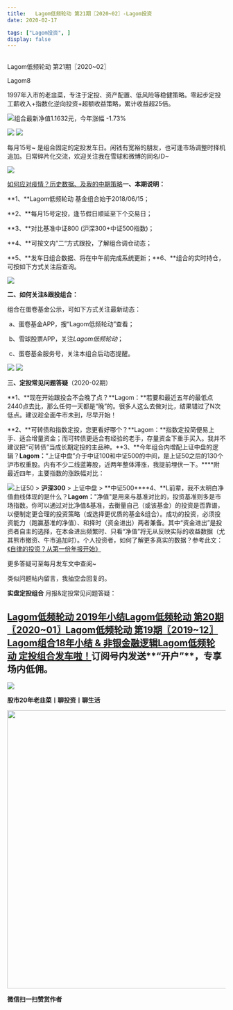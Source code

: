 ```yaml
---
title:   Lagom低频轮动 第21期〖2020~02〗-Lagom投资
date: 2020-02-17

tags: ["Lagom投资", ]
display: false
---
```



## 



Lagom低频轮动 第21期〖2020~02〗




Lagom8




1997年入市的老韭菜，专注于定投、资产配置、低风险等稳健策略。零起步定投工薪收入+指数化逆向投资+超额收益策略，累计收益超25倍。


<img src="https://mmbiz.qpic.cn/mmbiz_png/ZB4WjgjLjJW3KtDibicU3BB1HNQ9lDS2M5oGRnchkNPRzYsc0Ua6CIu7rZH3vAficcBEPYHU9ZTPqkic1sicT8CaxQQ/640?wx_fmt=png" data-type="png" data-ratio="0.05776173285198556" data-w="554"/>组合最新净值1.1632元，今年涨幅 -1.73%

<img class="rich_pages js_insertlocalimg" data-ratio="0.3923444976076555" data-s="300,640" src="https://mmbiz.qpic.cn/mmbiz_png/ZB4WjgjLjJUca6rFOuiaRgPPfnt0AOZq2BPudmwhCQ7ON2tY6YAy3SUpXSz318fY88jHI5xkVOgyJv7G06VtV7A/640?wx_fmt=png" data-type="png" data-w="627" style=""/>

<img class="rich_pages js_insertlocalimg" data-ratio="0.7746031746031746" data-s="300,640" src="https://mmbiz.qpic.cn/mmbiz_png/ZB4WjgjLjJUca6rFOuiaRgPPfnt0AOZq2bq6LWTxgfEvqE1zsMJlSIRnw4NDBNwoial4ibATGF8aFzichPu5T2Yucw/640?wx_fmt=png" data-type="png" data-w="630" style=""/>

每月15号~ 是组合固定的定投发车日。闲钱有宽裕的朋友，也可逢市场调整时择机追加。日常碎片化交流，欢迎关注我在雪球和微博的同名ID~

<img class="rich_pages js_insertlocalimg" data-ratio="0.9460500963391136" data-s="300,640" src="https://mmbiz.qpic.cn/mmbiz_png/ZB4WjgjLjJUca6rFOuiaRgPPfnt0AOZq2Nlct8Jb70Qs9RmcDHffWtJX1iaa4eps0KgqeSCrxekqnNRsvN4f4eIQ/640?wx_fmt=png" data-type="png" data-w="1038" style=""/>

[如何应对疫情？历史数据、及我的中期策略](http://mp.weixin.qq.com/s?__biz=MzI3MDQ2NjY2Mw==&amp;mid=2247484623&amp;idx=1&amp;sn=af277da75f6e09f663e525b631b0ba21&amp;chksm=ead1efc7dda666d1c0ac40f4d76f97c674663f2deb17d89b0a8c856707271cd8363767249363&amp;scene=21#wechat_redirect)**一、本期说明：**

**1、**Lagom低频轮动&nbsp;基金组合始于2018/06/15；

**2、**每月15号定投，逢节假日顺延至下个交易日；

**3、**对比基准中证800 (沪深300+中证500指数)；

**4、**可按文内”二“方式跟投，了解组合调仓动态；

**5、**发车日组合数据、将在中午前完成系统更新；**6、**组合的实时持仓，可按如下方式关注后查询。

<img class="rich_pages js_insertlocalimg" data-ratio="0.6051051051051051" data-s="300,640" src="https://mmbiz.qpic.cn/mmbiz_png/ZB4WjgjLjJUca6rFOuiaRgPPfnt0AOZq2dZCCnvuenE1PliarHaH404Q2JJS3JQC5OgBibRoe06qwDBiaY6PibCowIA/640?wx_fmt=png" data-type="png" data-w="666" style=""/>



**二、如何关注&amp;跟投组合：**

组合在蛋卷基金公示，可如下方式关注最新动态：

&nbsp;a、蛋卷基金APP，搜“Lagom低频轮动”查看；&nbsp;

&nbsp;b、雪球股票APP，关注$Lagom低频轮动$；

&nbsp;c、蛋卷基金服务号，关注本组合后动态提醒。

<img class="rich_pages js_insertlocalimg" data-ratio="0.3781818181818182" data-s="300,640" src="https://mmbiz.qpic.cn/mmbiz_png/ZB4WjgjLjJUca6rFOuiaRgPPfnt0AOZq2mdP0gCvHvYbQrbY9TSzNjuokd0GsMeUeMk3skOC40XjErpibCnTPBicQ/640?wx_fmt=png" data-type="png" data-w="550" style=""/>

<img src="https://mmbiz.qpic.cn/mmbiz_png/ZB4WjgjLjJW3KtDibicU3BB1HNQ9lDS2M5oGRnchkNPRzYsc0Ua6CIu7rZH3vAficcBEPYHU9ZTPqkic1sicT8CaxQQ/640?wx_fmt=png" data-type="png" data-ratio="0.05776173285198556" data-w="554"/>

**三、定投常见问题答疑**（2020-02期）

**1、**现在开始跟投会不会晚了点？**Lagom：**若要和最近五年的最低点2440点去比，那么任何一天都是“晚”的。很多人这么去做对比，结果错过了N次低点。建议趁全面牛市未到，尽早开始！

**2、**可转债和指数定投，您更看好哪个？**Lagom：**指数定投简便易上手、适合增量资金；而可转债更适合有经验的老手，存量资金下重手买入。我并不建议把“可转债”当成长期定投的主品种。**3、**今年组合内增配上证中盘的逻辑？**Lagom：**“上证中盘”介于中证100和中证500的中间，是上证50之后的130个沪市权重股。内有不少二线蓝筹股，近两年整体滞涨，我提前埋伏一下。****附最近四年，主要指数的涨跌幅对比：

<img class="rich_pages js_insertlocalimg" data-ratio="0.524822695035461" data-s="300,640" src="https://mmbiz.qpic.cn/mmbiz_png/ZB4WjgjLjJUca6rFOuiaRgPPfnt0AOZq2DTBrvqE4NRhjU9aNkovhz5JMjwvwQPX8gvsSiaMiaOHyddUdAKWWAVyQ/640?wx_fmt=png" data-type="png" data-w="705" style=""/>上证50 &gt; **沪深300** &gt; 上证中盘 &gt; **中证500****4、**L前辈，我不太明白净值曲线体现的是什么？**Lagom：**"净值"是用来与基准对比的，投资基准则多是市场指数。你可以通过对比净值&amp;基准，去衡量自己（或该基金）的投资是否靠谱，以便制定更合理的投资策略（或选择更优质的基金&amp;组合）。成功的投资，必须投资能力（跑赢基准的净值）、和择时（资金进出）两者兼备。其中“资金进出”是投资者自主的选择，在本金进出频繁时、只看“净值”将无从反映实际的收益数据（尤其熊市撤资、牛市追加时）。个人投资者，如何了解更多真实的数据？参考此文：[《自律的投资？从第一份年报开始》](http://mp.weixin.qq.com/s?__biz=MzI3MDQ2NjY2Mw==&amp;mid=2247483968&amp;idx=1&amp;sn=cfa357e4f1571240558cc43f10dc7be5&amp;chksm=ead1e948dda6605ef83cd6a5742876e2c26a432358e6f5438231e0965a5fd748462dfac60b57&amp;scene=21#wechat_redirect)



更多答疑可至每月发车文中查阅~

类似问题帖内留言，我抽空会回复的。



**实盘定投组合**&nbsp;月报&amp;定投常见问题答疑：

## [Lagom低频轮动 2019年小结](http://mp.weixin.qq.com/s?__biz=MzI3MDQ2NjY2Mw==&amp;mid=2247484576&amp;idx=1&amp;sn=8cc46200791550869c6238bf5ccb29e8&amp;chksm=ead1efa8dda666befeed9125b0c3f9f6d519b0f970b21dc46ff1639802b6d214968aa38e4d3e&amp;scene=21#wechat_redirect)[Lagom低频轮动 第20期〖2020~01〗](http://mp.weixin.qq.com/s?__biz=MzI3MDQ2NjY2Mw==&amp;mid=2247484588&amp;idx=1&amp;sn=ce67ef4848aaae9a826d8ff65b9648bd&amp;chksm=ead1efa4dda666b2a57e91ea74d99a86b364ecd0e61dc1d03924e5ee403144ed53227f3f602e&amp;scene=21#wechat_redirect)[](http://mp.weixin.qq.com/s?__biz=MzI3MDQ2NjY2Mw==&amp;mid=2247484588&amp;idx=1&amp;sn=ce67ef4848aaae9a826d8ff65b9648bd&amp;chksm=ead1efa4dda666b2a57e91ea74d99a86b364ecd0e61dc1d03924e5ee403144ed53227f3f602e&amp;scene=21#wechat_redirect)[Lagom低频轮动 第19期〖2019~12〗](http://mp.weixin.qq.com/s?__biz=MzI3MDQ2NjY2Mw==&amp;mid=2247484542&amp;idx=1&amp;sn=4673f7bea9726a8d17256ba9d3daf11a&amp;chksm=ead1ef76dda66660cd20ada68cd4f73ccfd7465605cea8de3c33b637f0db3923208a7a9628a6&amp;scene=21#wechat_redirect)[Lagom组合18年小结 &amp; 非银金融逻辑](http://mp.weixin.qq.com/s?__biz=MzI3MDQ2NjY2Mw==&amp;mid=2247484016&amp;idx=1&amp;sn=c81174b2bab75cfd5ecf75f85d339880&amp;chksm=ead1e978dda6606e3994dbe88e8952b4fefb5467e4f089142c6dbae9637845b564188b7a3319&amp;scene=21#wechat_redirect)[Lagom低频轮动&nbsp;定投组合发车啦！](http://mp.weixin.qq.com/s?__biz=MzI3MDQ2NjY2Mw==&amp;mid=2247483768&amp;idx=1&amp;sn=f881618316d4350d97b9493d2ce20f56&amp;chksm=ead1ea70dda663664d7a9c55da1379a6741f0417c680154227dd88a06a0536c525d9f076e838&amp;scene=21#wechat_redirect)订阅号内发送**“开户”**，专享场内低佣。

<img src="https://mmbiz.qpic.cn/mmbiz_png/ZB4WjgjLjJW3KtDibicU3BB1HNQ9lDS2M5oGRnchkNPRzYsc0Ua6CIu7rZH3vAficcBEPYHU9ZTPqkic1sicT8CaxQQ/640?wx_fmt=png" data-type="png" data-ratio="0.05776173285198556" data-w="554"/>

**股市20年老韭菜丨聊投资丨聊生活**

<img data-type="png" data-ratio="0.390625" data-w="640" src="https://mmbiz.qpic.cn/mmbiz_png/ZB4WjgjLjJW3KtDibicU3BB1HNQ9lDS2M5AHEoeiaz0dQ4NfIRjBMuXvyJn8dXWm7ftklb0xqheiaMia0zbkyMJiaKzA/640?wx_fmt=png" style="box-sizing: border-box !important;overflow-wrap: break-word !important;visibility: visible !important;width: 640px !important;"/>


**微信扫一扫赞赏作者**